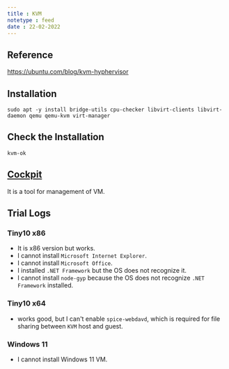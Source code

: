 ```yaml
---
title : KVM
notetype : feed
date : 22-02-2022
---
```


## Reference
https://ubuntu.com/blog/kvm-hyphervisor

## Installation
```
sudo apt -y install bridge-utils cpu-checker libvirt-clients libvirt-daemon qemu qemu-kvm virt-manager
```

## Check the Installation
```
kvm-ok
```

## [Cockpit](http://localhost:9090)
It is a tool for management of VM.

## Trial Logs
### Tiny10 x86
- It is x86 version but works.
- I cannot install ```Microsoft Internet Explorer```.
- I cannot install `Microsoft Office`.
- I installed `.NET Framework` but the OS does not recognize it.
- I cannot install `node-gyp` because the OS does not recognize `.NET Framework` installed.

### Tiny10 x64
- works good, but I can't enable `spice-webdavd`, which is required for file sharing between `KVM` host and guest.

### Windows 11
- I cannot install Windows 11 VM.


